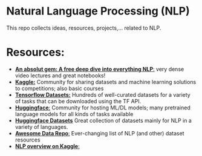 # Natural Language Processing (NLP)
This repo collects ideas, resources, projects,... related to NLP.

# Resources:

* [__An absolut gem: A free deep dive into everything NLP__:](https://www.nlpdemystified.org/) very dense video lectures and great notebooks!
* [__Kaggle:__](https://www.kaggle.com) Community for sharing datasets and machine learning solutions to competitions; also basic courses
* [__Tensorflow Datasets:__](https://www.tensorflow.org/datasets) Hundreds of well-curated datasets for a variety of tasks that can be downloaded using the TF API.
* [__Huggingface__:](https://huggingface.co/) Community for hosting ML/DL models; many pretrained language models for all kinds of tasks available
* [__Huggingface Datasets__](https://huggingface.co/datasets) Great collection of datasets mainly for NLP in a variety of languages.
* [__Awesome Data Repo__:](https://github.com/awesomedata/awesome-public-datasets#naturallanguage) Ever-changing list of NLP (and other) dataset resources
* [__NLP overview on Kaggle__:](https://www.kaggle.com/learn-guide/natural-language-processing)

